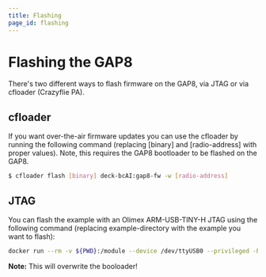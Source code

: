 ```yaml
---
title: Flashing
page_id: flashing
---
```


# Flashing the GAP8

There's two different ways to flash firmware on the GAP8, via JTAG or via cfloader (Crazyflie PA).

## cfloader

If you want over-the-air firmware updates you can use the cfloader by running the following command
(replacing [binary] and [radio-address] with proper values). Note, this requires the GAP8 bootloader
to be flashed on the GAP8.

```bash
$ cfloader flash [binary] deck-bcAI:gap8-fw -w [radio-address]
```

## JTAG

You can flash the example with an Olimex ARM-USB-TINY-H JTAG using the following command (replacing example-directory with the example you want to flash):

```bash
docker run --rm -v ${PWD}:/module --device /dev/ttyUSB0 --privileged -P bitcraze/aideck tools/build/make-example [example-directory] flash

```

**Note:** This will overwrite the booloader!